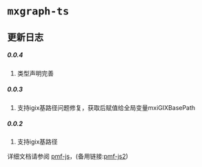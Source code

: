 # `mxgraph-ts`

## 更新日志

##### 0.0.4

1. 类型声明完善

##### 0.0.3

1. 支持igix基路径问题修复，获取后赋值给全局变量mxiGIXBasePath

##### 0.0.2

1. 支持igix基路径

详细文档请参阅 [pmf-js](https://git.iec.io/gsp-cloud-ds/bpm/pmf/pmf-js/-/blob/dev/README.md)，(备用链接:[pmf-js2](https://git.iec.io/zhangzhichao02/alden-docs/-/blob/master/pmf/README.md))